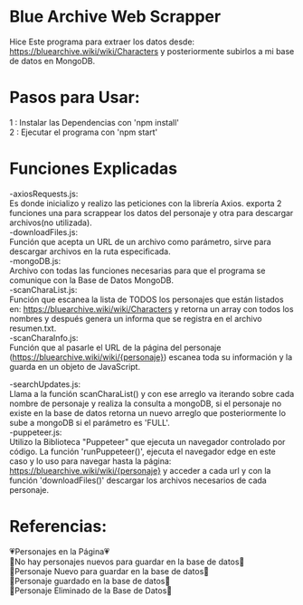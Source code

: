 # Blue Archive Web Scrapper
Hice Este programa para extraer los datos desde: https://bluearchive.wiki/wiki/Characters y posteriormente subirlos a mi base de datos en MongoDB.
# Pasos para Usar:
1 : Instalar las Dependencias con 'npm install'  
2 : Ejecutar el programa con 'npm start' 
# Funciones Explicadas
-axiosRequests.js:  
Es donde inicializo y realizo las peticiones con la librería Axios. exporta 2 funciones una para scrappear los datos del personaje y otra para descargar archivos(no utilizada).  
-downloadFiles.js:  
Función que acepta un URL de un archivo como parámetro, sirve para descargar archivos en la ruta especificada.  
-mongoDB.js:  
Archivo con todas las funciones necesarias para que el programa se comunique con la Base de Datos MongoDB.  
-scanCharaList.js:  
Función que escanea la lista de TODOS los personajes que están listados en: https://bluearchive.wiki/wiki/Characters y retorna un array con todos los nombres y después genera un informa que se registra en el archivo resumen.txt.  
-scanCharaInfo.js:  
Función que al pasarle el URL de la página del personaje (https://bluearchive.wiki/wiki/{personaje}) escanea toda su información y la guarda en un objeto de JavaScript.  

-searchUpdates.js:  
Llama a la función scanCharaList() y con ese arreglo va iterando sobre cada nombre de personaje y realiza la consulta a mongoDB, si el personaje no existe en la base de datos retorna un nuevo arreglo que posteriormente lo sube a mongoDB si el parámetro es 'FULL'.  
-puppeteer.js:  
Utilizo la Biblioteca "Puppeteer" que ejecuta un navegador controlado por código. La función 'runPuppeteer()', ejecuta el navegador edge en este caso y lo uso para navegar hasta la página: https://bluearchive.wiki/wiki/{personaje} y acceder a cada url y con la función 'downloadFiles()' descargar los archivos necesarios de cada personaje.  
# Referencias:  
💗Personajes en la Página💗  
💜No hay personajes nuevos para guardar en la base de datos💜  
💙Personaje Nuevo para guardar en la base de datos💙  
💚Personaje guardado en la base de datos💚  
🖤Personaje Eliminado de la Base de Datos🖤  